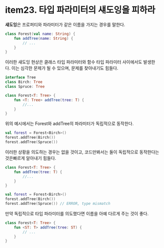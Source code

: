 # item23. 타입 파라미터의 섀도잉을 피하라
**섀도잉**은 프로퍼티와 파라미터가 같은 이름을 가지는 경우를 말한다.
```kotlin
class Forest(val name: String) {
    fun addTree(name: String) {
        // ...
    }
}
```
이러한 섀도잉 현상은 클래스 타입 파라미터와 함수 타입 파라미터 사이에서도 발생한다. 
이는 심각한 문제가 될 수 있으며, 문제를 찾아내기도 힘들다. 
```kotlin
interface Tree
class Birch: Tree
class Spruce: Tree

class Forest<T: Tree> {
    fun <T: Tree> addTree(tree: T) {
        //...
    }
}
```
위의 예시에서는 Forest와 addTree의 파라미터가 독립적으로 동작한다.
```kotlin
val forest = Forest<Birch>()
forest.addTree(Birch())
forest.addTree(Spruce())
```
이러한 상황을 의도하는 경우는 없을 것이고, 코드만봐서는 둘이 독립적으로 동작한다는 것은빠르게 알아내기 힘들다.
```kotlin
class Forest<T: Tree> {
    fun addTree(tree: T) {
        //...
    }
}

val forest = Forest<Birch>()
forest.addTree(Birch())
forest.addTree(Spruce()) // ERROR, type mismatch
```

만약 독립적으로 타입 파라미터를 의도했다면 이름을 아예 다르게 주는 것이 좋다.
```kotlin
class Forest<T: Tree> {
    fun <ST: T> addTree(tree: ST) {
        // ...
    }
}
```